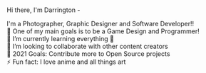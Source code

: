 #

Hi there, I'm Darrington -


I'm a Photographer, Graphic Designer and Software Developer!!<br>
🔭 One of my main goals is to be a Game Design and Programmer!<br>
🌱 I’m currently learning everything 🤣<br>
👯 I’m looking to collaborate with other content creators<br>
🥅 2021 Goals: Contribute more to Open Source projects<br>
⚡ Fun fact: I love anime and all things art<br>

